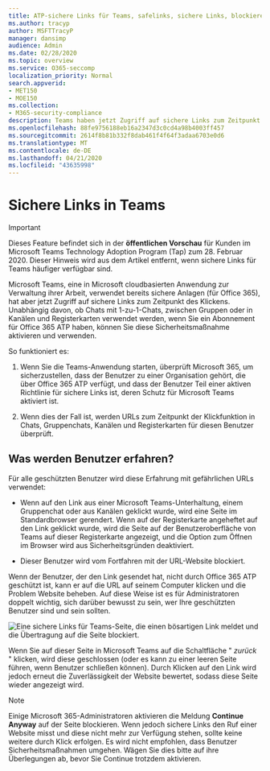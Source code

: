 ```yaml
---
title: ATP-sichere Links für Teams, safelinks, sichere Links, blockieren schädlicher Links, Office 365 ATP, sichere Links für Teams, Beenden von Benutzern beim Klicken auf ungültige Links, böswillige Links
ms.author: tracyp
author: MSFTTracyP
manager: dansimp
audience: Admin
ms.date: 02/28/2020
ms.topic: overview
ms.service: O365-seccomp
localization_priority: Normal
search.appverid:
- MET150
- MOE150
ms.collection:
- M365-security-compliance
description: Teams haben jetzt Zugriff auf sichere Links zum Zeitpunkt des Klickens. Unabhängig davon, ob Sie Chats mit 1-zu-1-Chats, zwischen Gruppen oder in Kanälen und Registerkarten verwenden, wenn Sie ein Abonnement für Office 365 ATP haben, haben Sie die Möglichkeit, dieses Sicherheitsfeature zu aktivieren und zu verwenden.
ms.openlocfilehash: 88fe9756188eb16a2347d3c0cd4a98b4003ff457
ms.sourcegitcommit: 2614f8b81b332f8dab461f4f64f3adaa6703e0d6
ms.translationtype: MT
ms.contentlocale: de-DE
ms.lasthandoff: 04/21/2020
ms.locfileid: "43635998"
---
```

<!--06/21/2019-->

# <a name="safe-links-in-teams"></a>Sichere Links in Teams

> [!IMPORTANT]
> Dieses Feature befindet sich in der **öffentlichen Vorschau** für Kunden im Microsoft Teams Technology Adoption Program (Tap) zum 28. Februar 2020. Dieser Hinweis wird aus dem Artikel entfernt, wenn sichere Links für Teams häufiger verfügbar sind.

Microsoft Teams, eine in Microsoft cloudbasierten Anwendung zur Verwaltung ihrer Arbeit, verwendet bereits sichere Anlagen (für Office 365), hat aber jetzt Zugriff auf sichere Links zum Zeitpunkt des Klickens. Unabhängig davon, ob Chats mit 1-zu-1-Chats, zwischen Gruppen oder in Kanälen und Registerkarten verwendet werden, wenn Sie ein Abonnement für Office 365 ATP haben, können Sie diese Sicherheitsmaßnahme aktivieren und verwenden.

So funktioniert es: 

1. Wenn Sie die Teams-Anwendung starten, überprüft Microsoft 365, um sicherzustellen, dass der Benutzer zu einer Organisation gehört, die über Office 365 ATP verfügt, und dass der Benutzer Teil einer aktiven Richtlinie für sichere Links ist, deren Schutz für Microsoft Teams aktiviert ist.

2. Wenn dies der Fall ist, werden URLs zum Zeitpunkt der Klickfunktion in Chats, Gruppenchats, Kanälen und Registerkarten für diesen Benutzer überprüft.
 
## <a name="what-will-users-experience"></a>Was werden Benutzer erfahren? 

Für alle geschützten Benutzer wird diese Erfahrung mit gefährlichen URLs verwendet: 

- Wenn auf den Link aus einer Microsoft Teams-Unterhaltung, einem Gruppenchat oder aus Kanälen geklickt wurde, wird eine Seite im Standardbrowser gerendert. Wenn auf der Registerkarte angeheftet auf den Link geklickt wurde, wird die Seite auf der Benutzeroberfläche von Teams auf dieser Registerkarte angezeigt, und die Option zum Öffnen im Browser wird aus Sicherheitsgründen deaktiviert.

- Dieser Benutzer wird vom Fortfahren mit der URL-Website blockiert.

Wenn der Benutzer, der den Link gesendet hat, nicht durch Office 365 ATP geschützt ist, kann er auf die URL auf seinem Computer klicken und die Problem Website beheben. Auf diese Weise ist es für Administratoren doppelt wichtig, sich darüber bewusst zu sein, wer Ihre geschützten Benutzer sind und sein sollten.

![Eine sichere Links für Teams-Seite, die einen bösartigen Link meldet und die Übertragung auf die Seite blockiert.](/microsoft-365/media/TP_SafelinksForTeams_Malicious.png)

Wenn Sie auf dieser Seite in Microsoft Teams auf die Schaltfläche " *zurück* " klicken, wird diese geschlossen (oder es kann zu einer leeren Seite führen, wenn Benutzer schließen können). Durch Klicken auf den Link wird jedoch erneut die Zuverlässigkeit der Website bewertet, sodass diese Seite wieder angezeigt wird.

> [!NOTE]
>Einige Microsoft 365-Administratoren aktivieren die Meldung **Continue Anyway** auf der Seite blockieren. Wenn jedoch sichere Links den Ruf einer Website misst und diese nicht mehr zur Verfügung stehen, sollte keine weitere durch Klick erfolgen. Es wird nicht empfohlen, dass Benutzer Sicherheitsmaßnahmen umgehen. Wägen Sie dies bitte auf ihre Überlegungen ab, bevor Sie Continue trotzdem aktivieren. 


